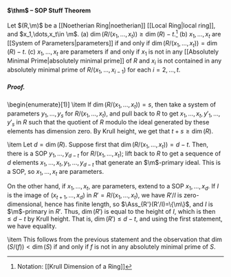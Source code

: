 #### $\thm$ – SOP Stuff Theorem
Let $(R,\m)$ be a [[Noetherian Ring|noetherian]] [[Local Ring|local ring]], and $x_1,\dots,x_t\in \m$.
(a) ${\dim(R/(x_1,\dots,x_t))\geqslant \dim(R)-t}.$[^1] 
(b) $x_1,\dots,x_t$ are [[System of Parameters|parameters]] if and only if $\dim(R/(x_1,\dots,x_t))=\dim(R)-t$.
(c) $x_1,\dots,x_t$ are parameters if and only if $x_1$ is not in any [[Absolutely Minimal Prime|absolutely minimal prime]] of $R$ and $x_i$ is not contained in any absolutely minimal prime of $R/(x_1,\dots,x_{i-1})$ for each $i=2,\dots,t$.

##### *Proof.*
\begin{enumerate}[1)]
\item If $\dim(R/(x_1,\dots,x_t)) = s$, then take a system of parameters $y_1,\dots,y_s$ for $R/(x_1,\dots,x_t)$, and pull back to $R$ to get $x_1,\dots,x_t,y'_1,\dots,y'_s$ in $R$ such that the quotient of $R$ modulo the ideal generated by these elements has dimension zero. By Krull height, we get that $t+s\geqslant \dim(R)$.

\item Let $d=\dim(R)$. Suppose first that $\dim(R/(x_1,\dots,x_t))=d-t$. Then, there is a SOP  $y_1,\dots,y_{d-t}$ for $R/(x_1,\dots,x_t)$; lift back to $R$ to get a sequence of $d$ elements $x_1,\dots,x_t,y_1,\dots,y_{d-t}$ that generate an $\m$-primary ideal. This is a SOP, so $x_1,\dots,x_t$ are parameters.

On the other hand, if $x_1,\dots,x_t$, are parameters, extend to a SOP $x_1,\dots,x_d$. If $I$ is the image of $(x_{t+1},\dots,x_d)$  in $R'=R/(x_1,\dots,x_t)$, we have $R'/I$ is zero-dimensional, hence has finite length, so $\Ass_{R'}(R'/I)=\{\m\}$, and $I$ is $\m$-primary in $R'$. Thus, $\dim(R')$ is equal to the height of $I$, which is then $\leqslant d-t$ by Krull height. That is, $\dim(R') \leqslant d-t$, and using the first statement, we have equality.

\item This follows from the previous statement and the observation that $\dim(S/(f)) < \dim(S)$ if and only if $f$ is not in any absolutely minimal prime of $S$.

[^1]: Notation: [[Krull Dimension of a Ring]]